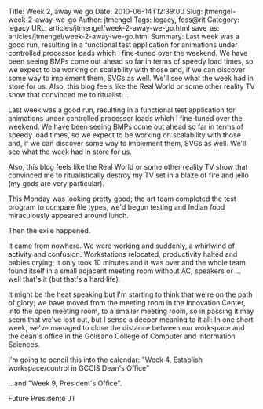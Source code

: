 Title: Week 2, away we go
Date: 2010-06-14T12:39:00
Slug: jtmengel-week-2-away-we-go
Author: jtmengel
Tags: legacy, foss@rit
Category: legacy
URL: articles/jtmengel/week-2-away-we-go.html
save_as: articles/jtmengel/week-2-away-we-go.html
Summary: Last week was a good run, resulting in a functional test application for animations under controlled processor loads which I fine-tuned over the weekend. We have been seeing BMPs come out ahead so far in terms of speedy load times, so we expect to be working on scalability with those and, if we can discover some way to implement them, SVGs as well. We'll see what the week had in store for us.  Also, this blog feels like the Real World or some other reality TV show that convinced me to ritualisti ... 

Last week was a good run, resulting in a functional test application for
animations under controlled processor loads which I fine-tuned over the
weekend. We have been seeing BMPs come out ahead so far in terms of speedy
load times, so we expect to be working on scalability with those and, if we
can discover some way to implement them, SVGs as well. We'll see what the week
had in store for us.

Also, this blog feels like the Real World or some other reality TV show that
convinced me to ritualistically destroy my TV set in a blaze of fire and jello
(my gods are very particular).

This Monday was looking pretty good; the art team completed the test program
to compare file types, we'd begun testing and Indian food miraculously
appeared around lunch.

Then the exile happened.

It came from nowhere. We were working and suddenly, a whirlwind of activity
and confusion. Workstations relocated, productivity halted and babies crying;
it only took 10 minutes and it was over and the whole team found itself in a
small adjacent meeting room without AC, speakers or ... well that's it (but
that's a hard life).

It might be the heat speaking but I'm starting to think that we're on the path
of glory; we have moved from the meeting room in the Innovation Center, into
the open meeting room, to a smaller meeting room, so in passing it may seem
that we've lost out, but I sense a deeper meaning to it all: In one short
week, we've managed to close the distance between our workspace and the dean's
office in the Golisano College of Computer and Information Sciences.

I'm going to pencil this into the calendar: "Week 4, Establish
workspace/control in GCCIS Dean's Office"

...and "Week 9, President's Office".

Future Presidentĕ JT

